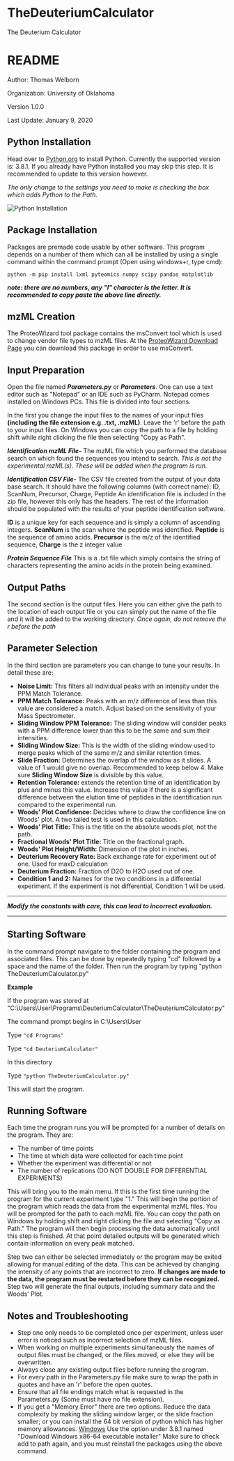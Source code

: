 # TheDeuteriumCalculator
The Deuterium Calculator
# README
Author: Thomas Welborn

Organization: University of Oklahoma

Version 1.0.0 

Last Update: January 9, 2020

## Python Installation
Head over to <a href="https://www.python.org/downloads/">Python.org</a> to install Python. Currently the supported version is: 3.8.1. 
If you already have Python installed you may skip this step. It is recommended to update to this version however.

*The only change to the settings you need to make is checking the box which adds Python to the Path.*

![Python Installation](https://user-images.githubusercontent.com/113057688/198900589-3bbd4764-30ff-4d0d-848c-157e9f187509.png)

## Package Installation
Packages are premade code usable by other software. This program depends on a number of them which can all be installed by using a single command within the command prompt (Open using windows+r, type cmd):

`python -m pip install lxml pyteomics numpy scipy pandas matplotlib`

_**note: there are no numbers, any "l" character is the letter. It is recommended to copy paste the above line directly.**_

## mzML Creation
The ProteoWizard tool package contains the msConvert tool which is used to change vendor file types to mzML files. At the 
<a href=http://proteowizard.sourceforge.net/download.html>ProteoWizard Download Page</a> you can download this package in order to use msConvert.

## Input Preparation
Open the file named _**Parameters.py**_ or _**Parameters**_. One can use a text editor such as "Notepad" or an IDE such as PyCharm. Notepad comes installed on Windows PCs. This file is divided into four sections.

In the first you change the input files to the names of your input files **(including the file extension e.g. .txt, .mzML)**.
Leave the 'r' before the path to your input files. On Windows you can copy the path to a file by holding shift while right clicking the file then selecting "Copy as Path".

_**Identification mzML File-**_ The mzML file which you performed the database search on which found the sequences you intend to search.
*This is not the experimental mzML(s). These will be added when the program is run.*

_**Identification CSV File-**_ The CSV file created from the output of your data base search. It should have the following columns (with correct name): ID, ScanNum, Precursor, Charge, Peptide
An identification file is included in the zip file, however this only has the headers. The rest of the information should be populated with the results of your peptide identification software. 

**ID** is a unique key for each sequence and is simply a column of ascending integers. 
**ScanNum** is the scan where the peptide was identified. 
**Peptide** is the sequence of amino acids.
**Precursor** is the m/z of the identified sequence, 
**Charge** is the z integer value

_**Protein Sequence File**_ This is a .txt file which simply contains the string of characters representing the amino acids in the protein being examined.

## Output Paths
The second section is the output files. Here you can either give the path to the location of each output file or you can simply put the name of the file and it will be added to the working directory.
*Once again, do not remove the r before the path*

## Parameter Selection
In the third section are parameters you can change to tune your results. In detail these are:

* **Noise Limit:** This filters all individual peaks with an intensity under the PPM Match Tolerance.
* **PPM Match Tolerance:** Peaks with an m/z difference of less than this value are considered a match. Adjust based on the sensitivity of your Mass Spectrometer.
* **Sliding Window PPM Tolerance:** The sliding window will consider peaks with a PPM difference lower than this to be the same and sum their intensities.
* **Sliding Window Size:** This is the width of the sliding window used to merge peaks which of the same m/z and similar retention times. 
* **Slide Fraction:** Determines the overlap of the window as it slides. A value of 1 would give no overlap. Recommended to keep below 4. Make sure <strong>Sliding Window Size</strong> is divisible by this value.
* **Retention Tolerance:** extends the retention time of an identification by plus and minus this value. Increase this value if there is a significant difference between the elution time of peptides in the identification run compared to the experimental run. 
* **Woods' Plot Confidence:** Decides where to draw the confidence line on Woods' plot. A two tailed test is used in this calculation.
* **Woods' Plot Title:** This is the title on the absolute woods plot, not the path.
* **Fractional Woods' Plot Title:** Title on the fractional graph.
* **Woods' Plot Height/Width:** Dimension of the plot in inches.
* **Deuterium Recovery Rate:** Back exchange rate for experiment out of one. Used for maxD calculation
* **Deuterium Fraction:** Fraction of D2O to H2O used out of one. 
* **Condition 1 and 2:** Names for the two conditions in a differential experiment. If the experiment is not differential, Condition 1 will be used. 

***
_**Modify the constants with care, this can lead to incorrect evaluation.**_
***

## Starting Software
In the command prompt navigate to the folder containing the program and associated files. This can be done by repeatedly typing "cd" followed by a space and the name of the folder. Then run the program by typing "python TheDeuteriumCalculator.py"

**Example**

If the program was stored at "C:\Users\User\Programs\DeuteriumCalculator\TheDeuteriumCalculator.py"

The command prompt begins in C:\Users\User

Type `"cd Programs"`

Type `"cd DeuteriumCalculator"`

In this directory

Type `"python TheDeuteriumCalculator.py"`

This will start the program.

## Running Software
Each time the program runs you will be prompted for a number of details on the program. They are:

* The number of time points
* The time at which data were collected for each time point
* Whether the experiment was differential or not
* The number of replications (DO NOT DOUBLE FOR DIFFERENTIAL EXPERIMENTS)

This will bring you to the main menu. If this is the first time running the program for the current experiment type "1." This will begin the portion of the program which reads the data from the experimental mzML files.
You will be prompted for the path to each mzML file. You can copy the path on Windows by holding shift and right clicking the file and selecting "Copy as Path." The program will then begin processing the data automatically until this step is finished.
At that point detailed outputs will be generated which contain information on every peak matched. 

Step two can either be selected immediately or the program may be exited allowing for manual editing of the data. This can be achieved by changing the intensity of any points that are incorrect to zero. 
**If changes are made to the data, the program must be restarted before they can be recognized.** Step two will generate the final outputs, including summary data and the Woods' Plot. 

## Notes and Troubleshooting
* Step one only needs to be completed once per experiment, unless user error is noticed such as incorrect selection of mzML files.
* When working on multiple experiments simultaneously the names of output files must be changed, or the files moved, or else they will be overwritten.
* Always close any existing output files before running the program. 
* For every path in the Parameters.py file make sure to wrap the path in quotes and have an 'r' before the open quotes.
* Ensure that all file endings match what is requested in the Parameters.py (Some must have no file extension).
* If you get a "Memory Error" there are two options. Reduce the data complexity by making the sliding window larger, or the slide fraction smaller; or you can
install the 64 bit version of python which has higher memory allowances. <a href="https://www.python.org/downloads/windows/">Windows</a>
Use the option under 3.8.1 named "Download Windows x86-64 executable installer" Make sure to check add to path again, and you must 
reinstall the packages using the above command.
